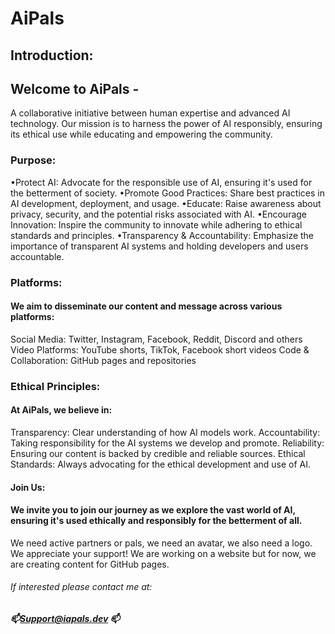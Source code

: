 # AiPals
## Introduction:

## Welcome to AiPals - 
A collaborative initiative between human expertise and advanced AI technology. Our mission is to harness the power of AI responsibly, ensuring its ethical use while educating and empowering the community.

### Purpose:

•Protect AI: Advocate for the responsible use of AI, ensuring it's used for the betterment of society.
•Promote Good Practices: Share best practices in AI development, deployment, and usage.
•Educate: Raise awareness about privacy, security, and the potential risks associated with AI.
•Encourage Innovation: Inspire the community to innovate while adhering to ethical standards and principles.
•Transparency & Accountability: Emphasize the importance of transparent AI systems and holding developers and users accountable.

### Platforms:

#### We aim to disseminate our content and message across various platforms:

Social Media: Twitter, Instagram, Facebook, Reddit, Discord and others
Video Platforms: YouTube shorts, TikTok, Facebook short videos
Code & Collaboration: GitHub pages and repositories


### Ethical Principles:

#### At AiPals, we believe in:

Transparency: Clear understanding of how AI models work.
Accountability: Taking responsibility for the AI systems we develop and promote.
Reliability: Ensuring our content is backed by credible and reliable sources.
Ethical Standards: Always advocating for the ethical development and use of AI.

#### Join Us:

#### We invite you to join our journey as we explore the vast world of AI, ensuring it's used ethically and responsibly for the betterment of all.
We need active partners or pals, we need an avatar, we also need a logo. We appreciate your support! We are working on a website but for now, we are creating content for GitHub pages.
###### If interested please contact me at:   
##### 📫Support@iapals.dev 📫
